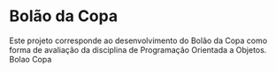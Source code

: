 # Bolão da Copa

Este projeto corresponde ao desenvolvimento do Bolão da Copa como forma de avaliação da disciplina de Programação Orientada a Objetos. Bolao Copa



